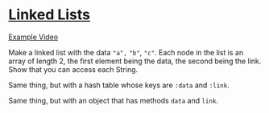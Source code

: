 # [Linked Lists](https://github.com/turingschool/curriculum/blob/master/source/projects/linked_lists.markdown)

[Example Video](https://vimeo.com/148098899)

Make a linked list with the data `"a",` `"b"`, `"c"`. Each node in the list is an array of length 2,
the first element being the data, the second being the link. Show that you can access each String.

Same thing, but with a hash table whose keys are `:data` and `:link`.

Same thing, but with an object that has methods `data` and `link`.

